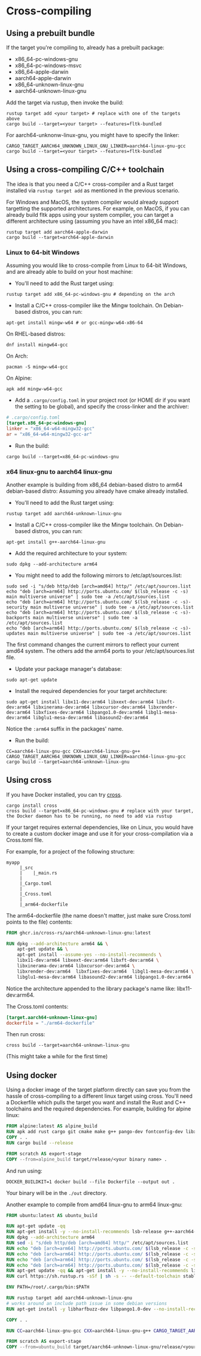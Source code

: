 # Cross-compiling


## Using a prebuilt bundle
If the target you're compiling to, already has a prebuilt package:
- x86_64-pc-windows-gnu
- x86_64-pc-windows-msvc
- x86_64-apple-darwin
- aarch64-apple-darwin
- x86_64-unknown-linux-gnu
- aarch64-unknown-linux-gnu

Add the target via rustup, then invoke the build:
```
rustup target add <your target> # replace with one of the targets above
cargo build --target=<your target> --features=fltk-bundled
```
For aarch64-unknonw-linux-gnu, you might have to specify the linker:
```
CARGO_TARGET_AARCH64_UNKNOWN_LINUX_GNU_LINKER=aarch64-linux-gnu-gcc cargo build --target=<your target> --features=fltk-bundled
```


## Using a cross-compiling C/C++ toolchain

The idea is that you need a C/C++ cross-compiler and a Rust target installed via `rustup target add` as mentioned in the previous scenario.

For Windows and MacOS, the system compiler would already support targetting the supported architectures. For example, on MacOS, if you can already build fltk apps using your system compiler, you can target a different architecture using (assuming you have an intel x86_64 mac):
```
rustup target add aarch64-apple-darwin
cargo build --target=arch64-apple-darwin
```

### Linux to 64-bit Windows

Assuming you would like to cross-compile from Linux to 64-bit Windows, and are already able to build on your host machine:
- You'll need to add the Rust target using:
```
rustup target add x86_64-pc-windows-gnu # depending on the arch
```
- Install a C/C++ cross-compiler like the Mingw toolchain. On Debian-based distros, you can run:
```
apt-get install mingw-w64 # or gcc-mingw-w64-x86-64
```
On RHEL-based distros:
```
dnf install mingw64-gcc
```
On Arch:
```
pacman -S mingw-w64-gcc
```
On Alpine:
```
apk add mingw-w64-gcc
```
- Add a `.cargo/config.toml` in your project root (or HOME dir if you want the setting to be global), and specify the cross-linker and the archiver:
```toml
# .cargo/config.toml
[target.x86_64-pc-windows-gnu]
linker = "x86_64-w64-mingw32-gcc"
ar = "x86_64-w64-mingw32-gcc-ar"
```
- Run the build:
```
cargo build --target=x86_64-pc-windows-gnu
```

### x64 linux-gnu to aarch64 linux-gnu

Another example is building from x86_64 debian-based distro to arm64 debian-based distro:
Assuming you already have cmake already installed.
- You'll need to add the Rust target using:
```
rustup target add aarch64-unknown-linux-gnu
```
- Install a C/C++ cross-compiler like the Mingw toolchain. On Debian-based distros, you can run:
```
apt-get install g++-aarch64-linux-gnu
```
- Add the required architecture to your system:
```
sudo dpkg --add-architecture arm64
```
- You might need to add the following mirrors to /etc/apt/sources.list:
```
sudo sed -i "s/deb http/deb [arch=amd64] http/" /etc/apt/sources.list
echo "deb [arch=arm64] http://ports.ubuntu.com/ $(lsb_release -c -s) main multiverse universe" | sudo tee -a /etc/apt/sources.list
echo "deb [arch=arm64] http://ports.ubuntu.com/ $(lsb_release -c -s)-security main multiverse universe" | sudo tee -a /etc/apt/sources.list
echo "deb [arch=arm64] http://ports.ubuntu.com/ $(lsb_release -c -s)-backports main multiverse universe" | sudo tee -a /etc/apt/sources.list
echo "deb [arch=arm64] http://ports.ubuntu.com/ $(lsb_release -c -s)-updates main multiverse universe" | sudo tee -a /etc/apt/sources.list
```
The first command changes the current mirrors to reflect your current amd64 system. The others add the arm64 ports to your /etc/apt/sources.list file.
- Update your package manager's database:
```
sudo apt-get update
``` 
- Install the required dependencies for your target architecture:
```
sudo apt-get install libx11-dev:arm64 libxext-dev:arm64 libxft-dev:arm64 libxinerama-dev:arm64 libxcursor-dev:arm64 libxrender-dev:arm64 libxfixes-dev:arm64 libpango1.0-dev:arm64 libgl1-mesa-dev:arm64 libglu1-mesa-dev:arm64 libasound2-dev:arm64
```
Notice the `:arm64` suffix in the packages' name.
- Run the build:
```
CC=aarch64-linux-gnu-gcc CXX=aarch64-linux-gnu-g++ CARGO_TARGET_AARCH64_UNKNOWN_LINUX_GNU_LINKER=aarch64-linux-gnu-gcc cargo build --target=aarch64-unknown-linux-gnu
```

## Using cross
If you have Docker installed, you can try [cross](https://github.com/cross-rs/cross).
```
cargo install cross
cross build --target=x86_64-pc-windows-gnu # replace with your target, the Docker daemon has to be running, no need to add via rustup
```

If your target requires external dependencies, like on Linux, you would have to create a custom docker image and use it for your cross-compilation via a Cross.toml file.

For example, for a project of the following structure:
```
myapp
     |_src
     |    |_main.rs    
     |
     |_Cargo.toml
     |
     |_Cross.toml
     |
     |_arm64-dockerfile
```

The arm64-dockerfile (the name doesn't matter, just make sure Cross.toml points to the file) contents:
```dockerfile
FROM ghcr.io/cross-rs/aarch64-unknown-linux-gnu:latest

RUN dpkg --add-architecture arm64 && \
    apt-get update && \
    apt-get install --assume-yes --no-install-recommends \
    libx11-dev:arm64 libxext-dev:arm64 libxft-dev:arm64 \
    libxinerama-dev:arm64 libxcursor-dev:arm64 \
    libxrender-dev:arm64  libxfixes-dev:arm64  libgl1-mesa-dev:arm64 \
    libglu1-mesa-dev:arm64 libasound2-dev:arm64 libpango1.0-dev:arm64
```
Notice the architecture appended to the library package's name like: libx11-dev:arm64.

The Cross.toml contents:
```toml
[target.aarch64-unknown-linux-gnu]
dockerfile = "./arm64-dockerfile"
```

Then run cross:
```
cross build --target=aarch64-unknown-linux-gnu
```
(This might take a while for the first time)

## Using docker
Using a docker image of the target platform directly can save you from the hassle of cross-compiling to a different linux target using cross.
You'll need a Dockerfile which pulls the target you want and install the Rust and C++ toolchains and the required dependencies.
For example, building for alpine linux:
```dockerfile
FROM alpine:latest AS alpine_build
RUN apk add rust cargo git cmake make g++ pango-dev fontconfig-dev libxinerama-dev libxfixes-dev libxcursor-dev
COPY . .
RUN cargo build --release

FROM scratch AS export-stage
COPY --from=alpine_build target/release/<your binary name> .
```
And run using:
```
DOCKER_BUILDKIT=1 docker build --file Dockerfile --output out .
```
Your binary will be in the `./out` directory.

Another example to compile from amd64 linux-gnu to arm64 linux-gnu:
```dockerfile
FROM ubuntu:latest AS ubuntu_build

RUN apt-get update -qq
RUN	apt-get install -y --no-install-recommends lsb-release g++-aarch64-linux-gnu g++ cmake curl tar git 
RUN	dpkg --add-architecture arm64 
RUN sed -i "s/deb http/deb [arch=amd64] http/" /etc/apt/sources.list
RUN echo "deb [arch=arm64] http://ports.ubuntu.com/ $(lsb_release -c -s) main multiverse universe" | tee -a /etc/apt/sources.list 
RUN echo "deb [arch=arm64] http://ports.ubuntu.com/ $(lsb_release -c -s)-security main multiverse universe" | tee -a /etc/apt/sources.list 
RUN echo "deb [arch=arm64] http://ports.ubuntu.com/ $(lsb_release -c -s)-backports main multiverse universe" | tee -a /etc/apt/sources.list 
RUN echo "deb [arch=arm64] http://ports.ubuntu.com/ $(lsb_release -c -s)-updates main multiverse universe" | tee -a /etc/apt/sources.list 
RUN	apt-get update -qq && apt-get install -y --no-install-recommends libx11-dev:arm64 libxext-dev:arm64 libxft-dev:arm64 libxinerama-dev:arm64 libxcursor-dev:arm64 libxrender-dev:arm64 libxfixes-dev:arm64 libpango1.0-dev:arm64 libgl1-mesa-dev:arm64 libglu1-mesa-dev:arm64 libasound2-dev:arm64
RUN curl https://sh.rustup.rs -sSf | sh -s -- --default-toolchain stable --profile minimal -y

ENV PATH=/root/.cargo/bin:$PATH

RUN rustup target add aarch64-unknown-linux-gnu
# works around an include path issue in some debian versions
RUN apt-get install -y libharfbuzz-dev libpango1.0-dev --no-install-recommends && cp /usr/include/harfbuzz/*.h /usr/include/aarch64-linux-gnu

COPY . .

RUN CC=aarch64-linux-gnu-gcc CXX=aarch64-linux-gnu-g++ CARGO_TARGET_AARCH64_UNKNOWN_LINUX_GNU_LINKER=aarch64-linux-gnu-gcc cargo build --release --target=aarch64-unknown-linux-gnu

FROM scratch AS export-stage
COPY --from=ubuntu_build target/aarch64-unknown-linux-gnu/release/<your binary 
```
